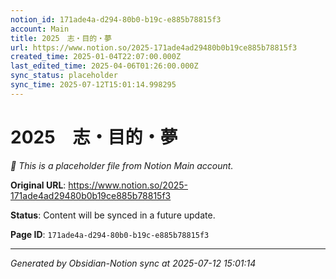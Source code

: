 ```yaml
---
notion_id: 171ade4a-d294-80b0-b19c-e885b78815f3
account: Main
title: 2025　志・目的・夢
url: https://www.notion.so/2025-171ade4ad29480b0b19ce885b78815f3
created_time: 2025-01-04T22:07:00.000Z
last_edited_time: 2025-04-06T01:26:00.000Z
sync_status: placeholder
sync_time: 2025-07-12T15:01:14.998295
---
```


# 2025　志・目的・夢

*🔄 This is a placeholder file from Notion Main account.*

**Original URL**: https://www.notion.so/2025-171ade4ad29480b0b19ce885b78815f3

**Status**: Content will be synced in a future update.

**Page ID**: `171ade4a-d294-80b0-b19c-e885b78815f3`

---

*Generated by Obsidian-Notion sync at 2025-07-12 15:01:14*
